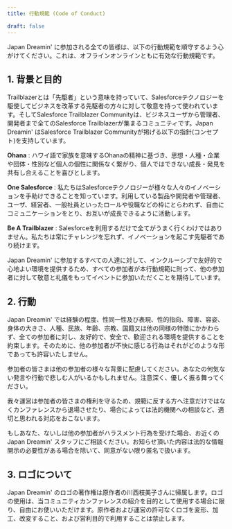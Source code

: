 ```yaml
---
title: 行動規範 (Code of Conduct)

draft: false
---
```


Japan Dreamin' に参加される全ての皆様は、以下の行動規範を順守するよう心がけてください。これは、オフラインオンラインともに有効な行動規範です。

## 1. 背景と目的

Trailblazerとは「先駆者」という意味を持っていて、Salesforceテクノロジーを駆使してビジネスを改革する先駆者の方々に対して敬意を持って使われています。そしてSalesforce Trailblazer Communityは、ビジネスユーザから管理者、開発者まで全てのSalesforce Trailblazerが集まるコミュニティです。Japan Dreamin' はSalesforce Trailblazer Communityが掲げる以下の指針(コンセプト)を支持しています。

**Ohana** : ハワイ語で家族を意味するOhanaの精神に基づき、思想・人種・企業や団体・性別など個人の個性に関係なく繋がり、個人ではできない成長・発見を共有し合えることを喜びとします。

**One Salesforce** : 私たちはSalesforceテクノロジーが様々な人々のイノベーションを手助けできることを知っています。利用している製品や開発者や管理者、ユーザ、経営者、一般社員といったロールや役職などの枠にとらわれず、自由にコミュニケーションをとり、お互いが成長できるように活動します。

**Be A Trailblazer** : Salesforceを利用するだけで全てがうまく行くわけではありません。私たちは常にチャレンジを忘れず、イノベーションを起こす先駆者であり続けます。

Japan Dreamin' に参加するすべての人達に対して、インクルーシブで友好的で心地よい環境を提供するため、すべての参加者が本行動規範に則って、他の参加者に対して敬意と礼儀をもってイベントに参加いただくことを期待しています。

## 2. 行動
Japan Dreamin' では経験の程度、性同一性及び表現、性的指向、障害、容姿、身体の大きさ、人種、民族、年齢、宗教、国籍又は他の同様の特徴にかかわらず、全ての参加者に対し、友好的で、安全で、歓迎される環境を提供することを約束します。そのために、他の参加者が不快に感じる行為はそれがどのような形であっても許容いたしません。

参加者の皆さまは他の参加者の様々な背景に配慮してください。あなたの何気ない発言や行動で悲しむ人がいるかもしれません。注意深く、優しく振る舞ってください。

我々運営は参加者の皆さまの権利を守るため、規範に反する方へ注意だけではなくカンファレンスから退場させたり、場合によっては法的機関への相談など、適切と思われる対応をおこないます。

もしあなた、ないしは他の参加者がハラスメント行為を受けた場合、お近くの Japan Dreamin' スタッフにご相談ください。お知らせ頂いた内容は法的な情報開示の必要性がある場合を除いて、同意がない限り匿名で扱います。

## 3. ロゴについて

Japan Dreamin' のロゴの著作権は原作者の川西枝美子さんに帰属します。ロゴの使用は、当コミュニティカンファレンスの紹介を目的として使用する場合に限り、自由にお使いいただけます。原作者および運営の許可なくロゴを変形、加工、改変すること、および営利目的で利用することは禁止します。
